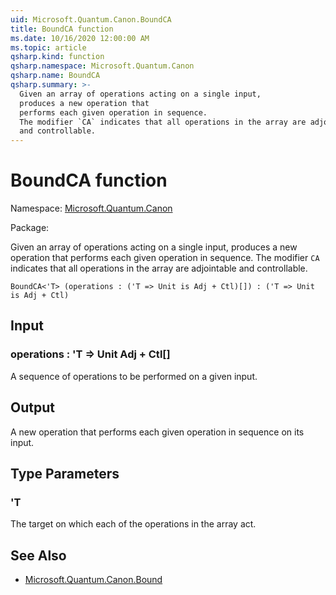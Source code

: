 ```yaml
---
uid: Microsoft.Quantum.Canon.BoundCA
title: BoundCA function
ms.date: 10/16/2020 12:00:00 AM
ms.topic: article
qsharp.kind: function
qsharp.namespace: Microsoft.Quantum.Canon
qsharp.name: BoundCA
qsharp.summary: >-
  Given an array of operations acting on a single input,
  produces a new operation that
  performs each given operation in sequence.
  The modifier `CA` indicates that all operations in the array are adjointable
  and controllable.
---
```


# BoundCA function

Namespace: [Microsoft.Quantum.Canon](xref:Microsoft.Quantum.Canon)

Package: [](https://nuget.org/packages/)


Given an array of operations acting on a single input,produces a new operation thatperforms each given operation in sequence.The modifier `CA` indicates that all operations in the array are adjointableand controllable.

```Q#
BoundCA<'T> (operations : ('T => Unit is Adj + Ctl)[]) : ('T => Unit is Adj + Ctl)
```


## Input

### operations : 'T => Unit Adj + Ctl[]

A sequence of operations to be performed on a given input.



## Output

A new operation that performs each given operation in sequenceon its input.

## Type Parameters

### 'T

The target on which each of the operations in the array act.



## See Also

- [Microsoft.Quantum.Canon.Bound](xref:Microsoft.Quantum.Canon.Bound)